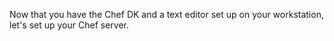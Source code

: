 Now that you have the Chef DK and a text editor set up on your workstation, let's set up your Chef server.
